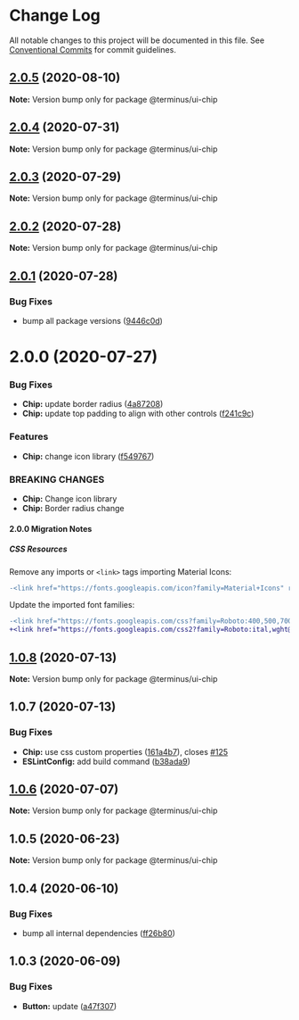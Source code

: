 # Change Log

All notable changes to this project will be documented in this file.
See [Conventional Commits](https://conventionalcommits.org) for commit guidelines.

## [2.0.5](https://github.com/GetTerminus/terminus-oss/compare/@terminus/ui-chip@2.0.4...@terminus/ui-chip@2.0.5) (2020-08-10)

**Note:** Version bump only for package @terminus/ui-chip





## [2.0.4](https://github.com/GetTerminus/terminus-oss/compare/@terminus/ui-chip@2.0.3...@terminus/ui-chip@2.0.4) (2020-07-31)

**Note:** Version bump only for package @terminus/ui-chip





## [2.0.3](https://github.com/GetTerminus/terminus-oss/compare/@terminus/ui-chip@2.0.2...@terminus/ui-chip@2.0.3) (2020-07-29)

**Note:** Version bump only for package @terminus/ui-chip





## [2.0.2](https://github.com/GetTerminus/terminus-oss/compare/@terminus/ui-chip@2.0.1...@terminus/ui-chip@2.0.2) (2020-07-28)

**Note:** Version bump only for package @terminus/ui-chip





## [2.0.1](https://github.com/GetTerminus/terminus-oss/compare/@terminus/ui-chip@2.0.0...@terminus/ui-chip@2.0.1) (2020-07-28)


### Bug Fixes

* bump all package versions ([9446c0d](https://github.com/GetTerminus/terminus-oss/commit/9446c0d5cde3bd693cfba7cabbfd2db443a47b00))





# 2.0.0 (2020-07-27)


### Bug Fixes

* **Chip:** update border radius ([4a87208](https://github.com/GetTerminus/terminus-oss/commit/4a872085e5df40139bd13a75ab172446058fb649))
* **Chip:** update top padding to align with other controls ([f241c9c](https://github.com/GetTerminus/terminus-oss/commit/f241c9c270c077ff2dd729063b8d9860507e9b08))


### Features

* **Chip:** change icon library ([f549767](https://github.com/GetTerminus/terminus-oss/commit/f5497679a83da6711806b2ebe824c7e53642734d))


### BREAKING CHANGES

* **Chip:** Change icon library
* **Chip:** Border radius change

#### 2.0.0 Migration Notes

##### CSS Resources

Remove any imports or `<link>` tags importing Material Icons:

```diff
-<link href="https://fonts.googleapis.com/icon?family=Material+Icons" rel="stylesheet">
```

Update the imported font families:

```diff
-<link href="https://fonts.googleapis.com/css?family=Roboto:400,500,700" rel="stylesheet">
+<link href="https://fonts.googleapis.com/css2?family=Roboto:ital,wght@0,400;0,500;0,700;1,400&display=swap" rel="stylesheet">
```




## [1.0.8](https://github.com/GetTerminus/terminus-oss/compare/@terminus/ui-chip@1.0.7...@terminus/ui-chip@1.0.8) (2020-07-13)

**Note:** Version bump only for package @terminus/ui-chip





## 1.0.7 (2020-07-13)


### Bug Fixes

* **Chip:** use css custom properties ([161a4b7](https://github.com/GetTerminus/terminus-oss/commit/161a4b7f7a3ab9f5ee68624d8bef53c8d1b37dfb)), closes [#125](https://github.com/GetTerminus/terminus-oss/issues/125)
* **ESLintConfig:** add build command ([b38ada9](https://github.com/GetTerminus/terminus-oss/commit/b38ada91d034ebe18b96f46b603b13b0ccbca5c0))





## [1.0.6](https://github.com/GetTerminus/terminus-oss/compare/@terminus/ui-chip@1.0.5...@terminus/ui-chip@1.0.6) (2020-07-07)

**Note:** Version bump only for package @terminus/ui-chip





## 1.0.5 (2020-06-23)

**Note:** Version bump only for package @terminus/ui-chip





## 1.0.4 (2020-06-10)


### Bug Fixes

* bump all internal dependencies ([ff26b80](https://github.com/GetTerminus/terminus-oss/commit/ff26b806bb599401f006996be5b567a378e68ef3))





## 1.0.3 (2020-06-09)


### Bug Fixes

* **Button:** update ([a47f307](https://github.com/GetTerminus/terminus-oss/commit/a47f30757b9216d6ee76788c117e76eacf5289e5))
